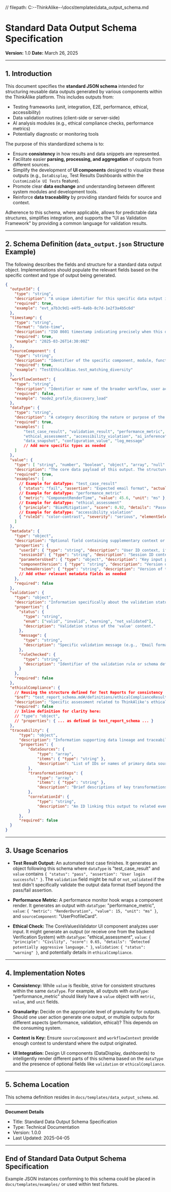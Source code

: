 // filepath: C:\--ThinkAlike--\docs\templates\data_output_schema.md
# Standard Data Output Schema Specification

**Version:** 1.0
**Date:** March 26, 2025

---

## 1. Introduction

This document specifies the **standard JSON schema** intended for structuring reusable data outputs generated by various components within the ThinkAlike platform. This includes outputs from:

* Testing frameworks (unit, integration, E2E, performance, ethical, accessibility)
* Data validation routines (client-side or server-side)
* AI analysis modules (e.g., ethical compliance checks, performance metrics)
* Potentially diagnostic or monitoring tools

The purpose of this standardized schema is to:

* Ensure **consistency** in how results and data snippets are represented.
* Facilitate easier **parsing, processing, and aggregation** of outputs from different sources.
* Simplify the development of **UI components** designed to visualize these outputs (e.g., `DataDisplay`, Test Results Dashboards within the `Customizable UI Tests` feature).
* Promote clear **data exchange** and understanding between different system modules and development tools.
* Reinforce **data traceability** by providing standard fields for source and context.

Adherence to this schema, where applicable, allows for predictable data structures, simplifies integration, and supports the "UI as Validation Framework" by providing a common language for validation results.

---

## 2. Schema Definition (`data_output.json` Structure Example)

The following describes the fields and structure for a standard data output object. Implementations should populate the relevant fields based on the specific context and type of output being generated.

```json
{
  "outputId": {
    "type": "string",
    "description": "A unique identifier for this specific data output instance (e.g., generated UUID, composite ID like testRunId-testCaseId). Essential for tracking and referencing.",
    "required": true,
    "example": "evt_a7b3c9d1-e4f5-4a6b-8c7d-1e2f3a4b5c6d"
  },
  "timestamp": {
    "type": "string",
    "format": "date-time",
    "description": "ISO 8601 timestamp indicating precisely when this data output was generated.",
    "required": true,
    "example": "2025-03-26T14:30:00Z"
  },
  "sourceComponent": {
    "type": "string",
    "description": "Identifier of the specific component, module, function, test case, or process that generated this output. Provides origin context.",
    "required": true,
    "example": "TestEthicalBias.test_matching_diversity"
  },
  "workflowContext": {
    "type": "string",
    "description": "Identifier or name of the broader workflow, user action, or scenario this output is part of. Helps group related outputs.",
    "required": false,
    "example": "mode2_profile_discovery_load"
  },
  "dataType": {
    "type": "string",
    "description": "A category describing the nature or purpose of the primary data contained in the 'value' field. Used by consumers (like UI) to determine how to interpret/display the value.",
    "required": true,
    "examples": [
        "test_case_result", "validation_result", "performance_metric",
        "ethical_assessment", "accessibility_violation", "ai_inference",
        "data_snapshot", "configuration_value", "log_message"
        // Add more specific types as needed
    ]
  },
  "value": {
    "type": [ "string", "number", "boolean", "object", "array", "null" ],
    "description": "The core data payload of this output. The structure is flexible and depends heavily on the 'dataType'. It should contain the actual result, metric, finding, or data snippet.",
    "required": true,
    "examples": [
      // Example for dataType: "test_case_result"
      { "status": "fail", "assertion": "Expected email format", "actual": "invalid-email" },
      // Example for dataType: "performance_metric"
      { "metric": "ComponentRenderTime", "value": 45.6, "unit": "ms" },
      // Example for dataType: "ethical_assessment"
      { "principle": "BiasMitigation", "score": 0.92, "details": "Passed demographic parity check." },
      // Example for dataType: "accessibility_violation"
      { "ruleId": "color-contrast", "severity": "serious", "elementSelector": "#submit-button" }
    ]
  },
  "metadata": {
    "type": "object",
    "description": "Optional field containing supplementary context or metadata not part of the core value.",
    "properties": {
      "userId": { "type": "string", "description": "User ID context, if applicable and safe to include." },
      "sessionId": { "type": "string", "description": "Session ID context, if applicable." },
      "parametersUsed": { "type": "object", "description": "Key input parameters that led to this output." },
      "componentVersion": { "type": "string", "description": "Version of the sourceComponent." },
      "schemaVersion": { "type": "string", "description": "Version of the data schema this value relates to." }
      // Add other relevant metadata fields as needed
    },
    "required": false
  },
  "validation": {
    "type": "object",
    "description": "Information specifically about the validation status of the data *within* the 'value' field itself (distinct from a test case pass/fail).",
    "properties": {
      "status": {
        "type": "string",
        "enum": ["valid", "invalid", "warning", "not_validated"],
        "description": "Validation status of the 'value' content."
      },
      "message": {
        "type": "string",
        "description": "Specific validation message (e.g., 'Email format incorrect', 'Value exceeds maximum threshold')."
      },
      "ruleChecked": {
        "type": "string",
        "description": "Identifier of the validation rule or schema definition applied."
      }
    },
    "required": false
  },
  "ethicalCompliance": {
    // Reusing the structure defined for Test Reports for consistency
    "$ref": "test_report_schema.md#/definitions/ethicalComplianceResult", // Reference if using JSON Schema refs, or define inline
    "description": "Specific assessment related to ThinkAlike's ethical guidelines. Optional.",
    "required": false
    // Inline definition for clarity here:
    // "type": "object",
    // "properties": { ... as defined in test_report_schema ... }
  },
  "traceability": {
      "type": "object",
      "description": "Information supporting data lineage and traceability.",
      "properties": {
          "dataSources": {
              "type": "array",
              "items": { "type": "string" },
              "description": "List of IDs or names of primary data sources contributing to this output."
          },
          "transformationSteps": {
              "type": "array",
              "items": { "type": "string" },
              "description": "Brief descriptions of key transformations applied to arrive at this output."
          },
          "correlationId": {
              "type": "string",
              "description": "An ID linking this output to related events or outputs in a larger workflow."
          }
      },
      "required": false
  }
}
```

---

## 3. Usage Scenarios

* **Test Result Output:** An automated test case finishes. It generates an object following this schema where `dataType` is "test_case_result" and `value` contains `{ "status": "pass", "assertion": "User login successful" }`. The `validation` field might be null or `not_validated` if the test didn't specifically validate the output data format itself beyond the pass/fail assertion.

* **Performance Metric:** A performance monitor hook wraps a component render. It generates an output with `dataType`: "performance_metric", `value`: `{ "metric": "RenderDuration", "value": 15, "unit": "ms" }`, and `sourceComponent`: "UserProfileCard".

* **Ethical Check:** The CoreValuesValidator UI component analyzes user input. It might generate an output (or receive one from the backend Verification System) with `dataType`: "ethical_assessment", `value`: `{ "principle": "Civility", "score": 0.65, "details": "Detected potentially aggressive language." }`, `validation`: `{ "status": "warning" }`, and potentially details in `ethicalCompliance`.

---

## 4. Implementation Notes

* **Consistency:** While `value` is flexible, strive for consistent structures within the same `dataType`. For example, all outputs with `dataType`: "performance_metric" should likely have a `value` object with `metric`, `value`, and `unit` fields.

* **Granularity:** Decide on the appropriate level of granularity for outputs. Should one user action generate one output, or multiple outputs for different aspects (performance, validation, ethical)? This depends on the consuming system.

* **Context is Key:** Ensure `sourceComponent` and `workflowContext` provide enough context to understand where the output originated.

* **UI Integration:** Design UI components (DataDisplay, dashboards) to intelligently render different parts of this schema based on the `dataType` and the presence of optional fields like `validation` or `ethicalCompliance`.

---

## 5. Schema Location

This schema definition resides in `docs/templates/data_output_schema.md`.

---
**Document Details**
- Title: Standard Data Output Schema Specification
- Type: Technical Documentation
- Version: 1.0.0
- Last Updated: 2025-04-05
---
End of Standard Data Output Schema Specification
---

Example JSON instances conforming to this schema could be placed in `docs/templates/examples/` or used within test fixtures.

